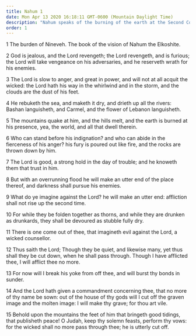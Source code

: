 ```yaml
---
title: Nahum 1
date: Mon Apr 13 2020 16:18:11 GMT-0600 (Mountain Daylight Time)
description: "Nahum speaks of the burning of the earth at the Second Coming and of the mercy and power of the Lord."
order: 1
---
```


1 The burden of Nineveh. The book of the vision of Nahum the Elkoshite.

2 God is jealous, and the Lord revengeth; the Lord revengeth, and is furious; the Lord will take vengeance on his adversaries, and he reserveth wrath for his enemies.

3 The Lord is slow to anger, and great in power, and will not at all acquit the wicked: the Lord hath his way in the whirlwind and in the storm, and the clouds are the dust of his feet.

4 He rebuketh the sea, and maketh it dry, and drieth up all the rivers: Bashan languisheth, and Carmel, and the flower of Lebanon languisheth.

5 The mountains quake at him, and the hills melt, and the earth is burned at his presence, yea, the world, and all that dwell therein.

6 Who can stand before his indignation? and who can abide in the fierceness of his anger? his fury is poured out like fire, and the rocks are thrown down by him.

7 The Lord is good, a strong hold in the day of trouble; and he knoweth them that trust in him.

8 But with an overrunning flood he will make an utter end of the place thereof, and darkness shall pursue his enemies.

9 What do ye imagine against the Lord? he will make an utter end: affliction shall not rise up the second time.

10 For while they be folden together as thorns, and while they are drunken as drunkards, they shall be devoured as stubble fully dry.

11 There is one come out of thee, that imagineth evil against the Lord, a wicked counsellor.

12 Thus saith the Lord; Though they be quiet, and likewise many, yet thus shall they be cut down, when he shall pass through. Though I have afflicted thee, I will afflict thee no more.

13 For now will I break his yoke from off thee, and will burst thy bonds in sunder.

14 And the Lord hath given a commandment concerning thee, that no more of thy name be sown: out of the house of thy gods will I cut off the graven image and the molten image: I will make thy grave; for thou art vile.

15 Behold upon the mountains the feet of him that bringeth good tidings, that publisheth peace! O Judah, keep thy solemn feasts, perform thy vows: for the wicked shall no more pass through thee; he is utterly cut off.

